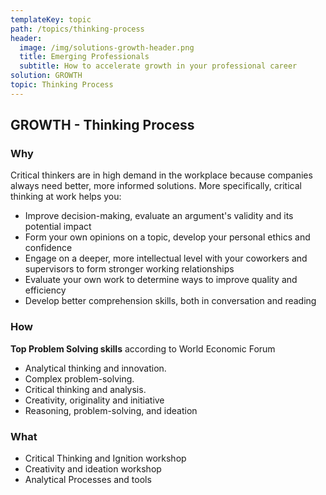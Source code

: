 ```yaml
---
templateKey: topic
path: /topics/thinking-process
header:
  image: /img/solutions-growth-header.png
  title: Emerging Professionals
  subtitle: How to accelerate growth in your professional career
solution: GROWTH
topic: Thinking Process
---
```


## GROWTH - Thinking Process

### Why

Critical thinkers are in high demand in the workplace because companies always
need better, more informed solutions. More specifically, critical thinking at
work helps you:

- Improve decision-making, evaluate an argument's validity and its potential
  impact
- Form your own opinions on a topic, develop your personal ethics and
  confidence
- Engage on a deeper, more intellectual level with your coworkers and
  supervisors to form stronger working relationships
- Evaluate your own work to determine ways to improve quality and efficiency
- Develop better comprehension skills, both in conversation and reading

### How

**Top Problem Solving skills** according to World Economic Forum

- Analytical thinking and innovation.
- Complex problem-solving.
- Critical thinking and analysis.
- Creativity, originality and initiative
- Reasoning, problem-solving, and ideation

### What

- Critical Thinking and Ignition workshop
- Creativity and ideation workshop
- Analytical Processes and tools
